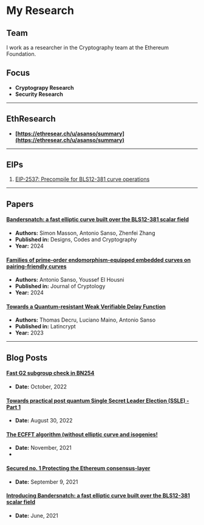 # My Research

## Team
I work as a researcher in the Cryptography team at the Ethereum Foundation.

## Focus
- **Cryptograpy Research**
- **Security Research**

---

## EthResearch
- **[https://ethresear.ch/u/asanso/summary](https://ethresear.ch/u/asanso/summary)**

---

## EIPs
1. [EIP-2537: Precompile for BLS12-381 curve operations](https://eips.ethereum.org/EIPS/eip-2537)

---

## Papers

#### [Bandersnatch: a fast elliptic curve built over the BLS12-381 scalar field](https://eprint.iacr.org/2021/1152.pdf)
- **Authors:** Simon Masson, Antonio Sanso, Zhenfei Zhang 
- **Published in:** Designs, Codes and Cryptography
- **Year:** 2024

#### [Families of prime-order endomorphism-equipped embedded curves on pairing-friendly curves](https://eprint.iacr.org/2023/1662.pdf)
- **Authors:** Antonio Sanso, Youssef El Housni
- **Published in:** Journal of Cryptology
- **Year:** 2024

#### [Towards a Quantum-resistant Weak Verifiable Delay Function](https://eprint.iacr.org/2023/1197.pdf)
- **Authors:** Thomas Decru, Luciano Maino, Antonio Sanso
- **Published in:** Latincrypt
- **Year:** 2023


---

## Blog Posts

#### [Fast G2 subgroup check in BN254](https://ethresear.ch/t/fast-mathbb-g-2-subgroup-check-in-bn254/13974)
- **Date:** October, 2022

#### [Towards practical post quantum Single Secret Leader Election (SSLE) - Part 1](https://crypto.ethereum.org/blog/pq-ssle)
- **Date:** August 30, 2022

#### [The ECFFT algorithm (without elliptic curve and isogenies!](https://ethresear.ch/t/the-ec-fft-algorithm-without-elliptic-curve-and-isogenies/11346)
- **Date:** November, 2021
- 
#### [Secured no. 1 Protecting the Ethereum consensus-layer](https://blog.ethereum.org/2021/09/09/secured-no-1)
- **Date:** September 9, 2021

#### [Introducing Bandersnatch: a fast elliptic curve built over the BLS12-381 scalar field](https://ethresear.ch/t/introducing-bandersnatch-a-fast-elliptic-curve-built-over-the-bls12-381-scalar-field/9957)
- **Date:** June, 2021
